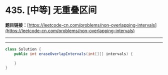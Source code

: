 # 435. [中等] 无重叠区间

**题目链接：**[https://leetcode-cn.com/problems/non-overlapping-intervals](https://leetcode-cn.com/problems/non-overlapping-intervals)

---

<Cards card="leetcode_435_non-overlapping-intervals"></Cards>

---

```java
class Solution {
    public int eraseOverlapIntervals(int[][] intervals) {
        
    }
}
```